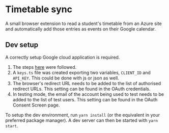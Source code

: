 # Timetable sync
A small browser extension to read a student's timetable from an Azure site and automatically add those entries as events on their Google calendar.

## Dev setup
A correctly setup Google cloud application is required.
  1. The steps [here](https://developers.google.com/calendar/api/quickstart/js#enable_the_api) were followed. 
  2. A `keys.ts` file was created exporting two variables, `CLIENT_ID` and `API_KEY`. This could be done with js or json as well.
  3. The browser's redirect URL needs to be added to the list of authorised redirect URLs. This setting can be found in the OAuth credentials.
  4. In testing mode, the email of the account being used to test needs to be added to the list of test users. This setting can be found in the OAuth Consent Screen page.

To setup the dev environment, run `yarn install` (or the equivalent in your preferred package manager).
A dev server can then be started with `yarn start`.